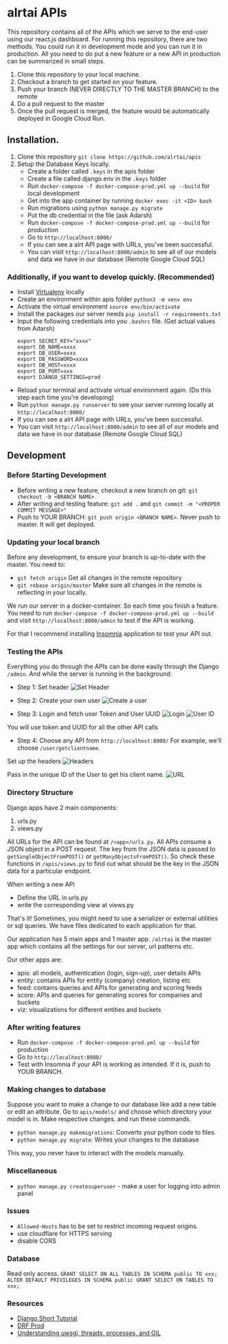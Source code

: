 # alrtai APIs

This repository contains all of the APIs which we serve to the end-user using our react.js dashboard. For running this repository, there are two methods. You could run it in development mode and you can run it in production. All you need to do put a new feature or a new API in production can be summarized in small steps.

1. Clone this repository to your local machine.
2. Checkout a branch to get started on your feature.
3. Push your branch (NEVER DIRECTLY TO THE MASTER BRANCH) to the remote
4. Do a pull request to the master
5. Once the pull request is merged, the feature would be automatically deployed in Google Cloud Run.


## Installation.


1. Clone this repository `git clone https://github.com/alrtai/apis`
2. Setup the Database Keys locally. 
    - Create a folder called `.keys` in the apis folder
    - Create a file called django.env in the `.keys` folder
    - Run `docker-compose -f docker-compose-prod.yml up --build` for local development
    - Get into the app container by running `docker exec -it <ID> bash`
    - Run migrations using `python manage.py migrate`
    - Put the db credential in the file (ask Adarsh)
    - Run `docker-compose -f docker-compose-prod.yml up --build` for production
    - Go to `http://localhost:8000/`
    - If you can see a alrt API page with URLs, you've been successful.
    - You can visit `http://localhost:8000/admin` to see all of our models and data we have in our database (Remote Google Cloud SQL)


### Additionally, if you want to develop quickly. (Recommended)
* Install [Virtualenv](https://packaging.python.org/guides/installing-using-pip-and-virtual-environments/) locally
* Create an environment within apis folder `python3 -m venv env`
* Activate the virtual environment `source env/bin/activate`
* Install the packages our server needs `pip install -r requirements.txt`
* Input the following credentials into you `.bashrc` file. (Get actual values from Adarsh)
    ```
    export SECRET_KEY="xxxx"
    export DB_NAME=xxxx
    export DB_USER=xxxx
    export DB_PASSWORD=xxxx
    export DB_HOST=xxxx
    export DB_PORT=xxx
    export DJANGO_SETTINGS=prod
    ```
* Reload your terminal and activate virtual environment again. (Do this step each time you're developing)
* Run `python manage.py runserver` to see your server running locally at `http://localhost:8000/`
* If you can see a alrt API page with URLs, you've been successful.
* You can visit `http://localhost:8000/admin` to see all of our models and data we have in our database (Remote Google Cloud SQL)


## Development

### Before Starting Development

* Before writing a new feature, checkout a new branch on git: `git checkout -b <BRANCH NAME>`
* After writing and testing feature: `git add .` and `git commit -m "<PROPER COMMIT MESSAGE>"`
* Push to YOUR BRANCH: `git push origin <BRANCH NAME>`. Never push to master. It will get deployed.

### Updating your local branch

Before any development, to ensure your branch is up-to-date with the master. You need to:
* `git fetch origin` Get all changes in the remote repository
* `git rebase origin/master` Make sure all changes in the remote is reflecting in your locally.


We run our server in a docker-container. So each time you finish a feature. You need to run `docker-compose -f docker-compose-prod.yml up --build` and visit `http://localhost:8000/admin` to test if the API is working.

For that I recommend installing [Insomnia](https://insomnia.rest/) application to test your API out. 


### Testing the APIs

Everything you do through the APIs can be done easily through the Django `/admin`. And while the server is running in the background:

* Step 1: Set header
![Set Header](https://i.imgur.com/GtTWd4p.png)

* Step 2: Create your own user
![Create a user](https://i.imgur.com/fthWaTh.png)


* Step 3: Login and fetch user Token and User UUID
![Login](https://i.imgur.com/l36VdKP.png)
![User ID](https://i.imgur.com/vY6RFcG.png)

You will use token and UUID for all the other API calls

* Step 4: Choose any API from `http://localhost:8000/`
For example, we'll choose `/user/getclientname`. 

Set up the headers
![Headers](https://i.imgur.com/HmwueMH.png)


Pass in the unique ID of the User to get his client name.
![URL](https://i.imgur.com/irIewKd.png)


### Directory Structure

Django apps have 2 main components:
1. urls.py
2. views.py

All URLs for the API can be found at `/<app>/urls.py`.
All APIs consume a JSON object in a POST request.
The key from the JSON data is passed to `getSingleObjectFromPOST()` or `getManyObjectsFromPOST()`. So check these functions in `/apis/views.py` to find out what should be the key in the JSON data for a particular endpoint.

When writing a new API
* Define the URL in urls.py
* write the corresponding view at views.py

That's it! Sometimes, you might need to use a serializer or external utilities or sql queries. We have files dedicated to each application for that.

Our application has 5 main apps and 1 master app. `/alrtai` is the master app which contains all the settings for our server, url patterns etc.

Our other apps are:

* apis: all models, authentication (login, sign-up), user details APIs
* entity: contains APIs for entity (company) creation, listing etc
* feed: contains queries and APIs for generating and scoring feeds
* score: APIs and queries for generating scores for companies and buckets
* viz: visualizations for different entities and buckets


### After writing features
- Run `docker-compose -f docker-compose-prod.yml up --build` for production
- Go to `http://localhost:8000/`
- Test with Insomnia if your API is working as intended. If it is, push to YOUR BRANCH.


### Making changes to database
Suppose you want to make a change to our database like add a new table or edit an attribute. Go to `apis/models/` and choose which directory your model is in. Make respective changes. and run these commands.

* `python manage.py makemigrations`: Converts your python code to files.
* `python manage.py migrate`: Writes your changes to the database

This way, you never have to interact with the models manually.

### Miscellaneous
* `python manage.py createsuperuser` - make a user for logging into admin panel


### Issues
* `Allowed-Hosts` has to be set to restrict incoming request origins.
* use cloudflare for HTTPS serving
* disable CORS

### Database

Read only access.
`GRANT SELECT ON ALL TABLES IN SCHEMA public TO xxx;`
`ALTER DEFAULT PRIVILEGES IN SCHEMA public GRANT SELECT ON TABLES TO xxx;`


### Resources
* [Django Short Tutorial](https://tutorial.djangogirls.org/en/)
* [DRF Prod](https://dragonprogrammer.com/django-drf-api-production-docker/)
* [Understanding uwsgi, threads, processes, and GIL](https://www.reddit.com/r/Python/comments/4s40ge/understanding_uwsgi_threads_processes_and_gil/)